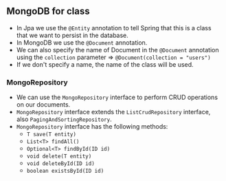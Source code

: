 
## MongoDB for class

- In Jpa we use the `@Entity` annotation to tell Spring that this is a class that we want to persist in the database. 
- In MongoDB we use the `@Document` annotation.
- We can also specify the name of Document in the `@Document` annotation using the `collection` parameter => `@Document(collection = "users")`
- If we don't specify a name, the name of the class will be used.

### MongoRepository

- We can use the `MongoRepository` interface to perform CRUD operations on our documents.
- `MongoRepository` interface extends the `ListCrudRepository` interface, also `PagingAndSortingRepository`.
- `MongoRepository` interface has the following methods:
    - `T save(T entity)`
    - `List<T> findAll()`
    - `Optional<T> findById(ID id)`
    - `void delete(T entity)`
    - `void deleteById(ID id)`
    - `boolean existsById(ID id)`





















































